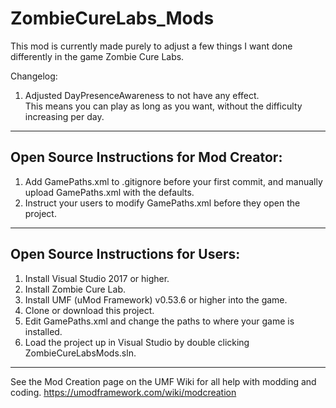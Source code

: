 # ZombieCureLabs_Mods

This mod is currently made purely to adjust a few things I want done differently in the game Zombie Cure Labs.

Changelog:
1) Adjusted DayPresenceAwareness to not have any effect. <br/>
This means you can play as long as you want, without the difficulty increasing per day.

---
Open Source Instructions for Mod Creator:
---
 1. Add GamePaths.xml to .gitignore before your first commit, and manually upload GamePaths.xml with the defaults.
 2. Instruct your users to modify GamePaths.xml before they open the project.


---
Open Source Instructions for Users:
---
 1. Install Visual Studio 2017 or higher.
 2. Install Zombie Cure Lab.
 3. Install UMF (uMod Framework) v0.53.6 or higher into the game.
 4. Clone or download this project.
 5. Edit GamePaths.xml and change the paths to where your game is installed.
 6. Load the project up in Visual Studio by double clicking ZombieCureLabsMods.sln.


---
See the Mod Creation page on the UMF Wiki for all help with modding and coding.
https://umodframework.com/wiki/modcreation
